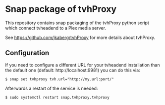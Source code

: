 # Snap package of tvhProxy

This repository contains snap packaging of the tvhProxy python script which
connect tvheadend to a Plex media server.

See https://github.com/jkaberg/tvhProxy for more details about tvhProxy.

## Configuration

If you need to configure a different URL for your tvheadend installation
than the default one (default: http://localhost:9981) you can do this via:

```
$ snap set tvhproxy tvh.url="http://my.url:port/"
```

Afterwards a restart of the service is needed:

```
$ sudo systemctl restart snap.tvhproxy.tvhproxy
```
